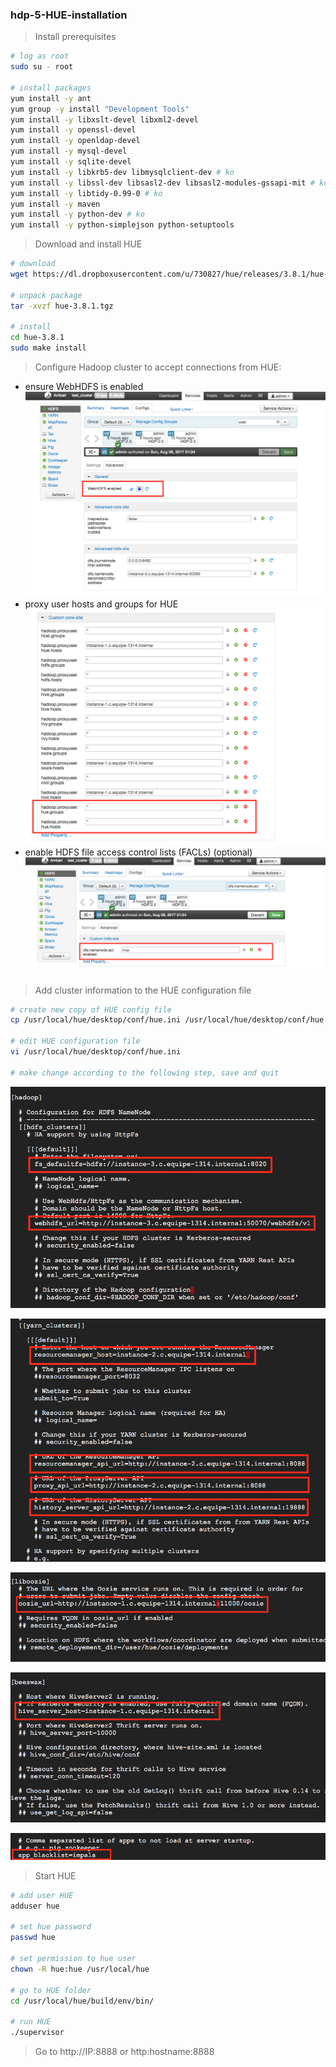### hdp-5-HUE-installation


> Install prerequisites

```sh
# log as root
sudo su - root

# install packages
yum install -y ant
yum group -y install "Development Tools"
yum install -y libxslt-devel libxml2-devel
yum install -y openssl-devel
yum install -y openldap-devel
yum install -y mysql-devel
yum install -y sqlite-devel
yum install -y libkrb5-dev libmysqlclient-dev # ko
yum install -y libssl-dev libsasl2-dev libsasl2-modules-gssapi-mit # ko
yum install -y libtidy-0.99-0 # ko
yum install -y maven
yum install -y python-dev # ko
yum install -y python-simplejson python-setuptools
```

> Download and install HUE

```sh
# download 
wget https://dl.dropboxusercontent.com/u/730827/hue/releases/3.8.1/hue-3.8.1.tgz

# unpack package
tar -xvzf hue-3.8.1.tgz

# install 
cd hue-3.8.1
sudo make install

```

> Configure Hadoop cluster to accept connections from HUE:
- ensure WebHDFS is enabled
![MetaStore remote database](https://github.com/gamboabdoulraoufou/hdp-5-HUE-installation/blob/master/img/hue_web_hdfs2.png)
- proxy user hosts and groups for HUE
![MetaStore remote database](https://github.com/gamboabdoulraoufou/hdp-5-HUE-installation/blob/master/img/hue_proxy.png)
- enable HDFS file access control lists (FACLs) (optional)
![MetaStore remote database](https://github.com/gamboabdoulraoufou/hdp-5-HUE-installation/blob/master/img/hue_acl.png)


> Add cluster information to the HUE configuration file

```sh
# create new copy of HUE config file
cp /usr/local/hue/desktop/conf/hue.ini /usr/local/hue/desktop/conf/hue.ini.bkp

# edit HUE configuration file
vi /usr/local/hue/desktop/conf/hue.ini

# make change according to the following step, save and quit

```

![MetaStore remote database](https://github.com/gamboabdoulraoufou/hdp-5-HUE-installation/blob/master/img/hue_conf1.png)

![MetaStore remote database](https://github.com/gamboabdoulraoufou/hdp-5-HUE-installation/blob/master/img/hue_conf2.png)

![MetaStore remote database](https://github.com/gamboabdoulraoufou/hdp-5-HUE-installation/blob/master/img/hue_conf3.png)

![MetaStore remote database](https://github.com/gamboabdoulraoufou/hdp-5-HUE-installation/blob/master/img/hue_conf4.png)

![MetaStore remote database](https://github.com/gamboabdoulraoufou/hdp-5-HUE-installation/blob/master/img/hue_conf5.png)

> Start HUE

```sh
# add user HUE
adduser hue

# set hue password
passwd hue

# set permission to hue user
chown -R hue:hue /usr/local/hue

# go to HUE folder
cd /usr/local/hue/build/env/bin/

# run HUE
./supervisor

```

> Go to http://IP:8888 or http:hostname:8888



